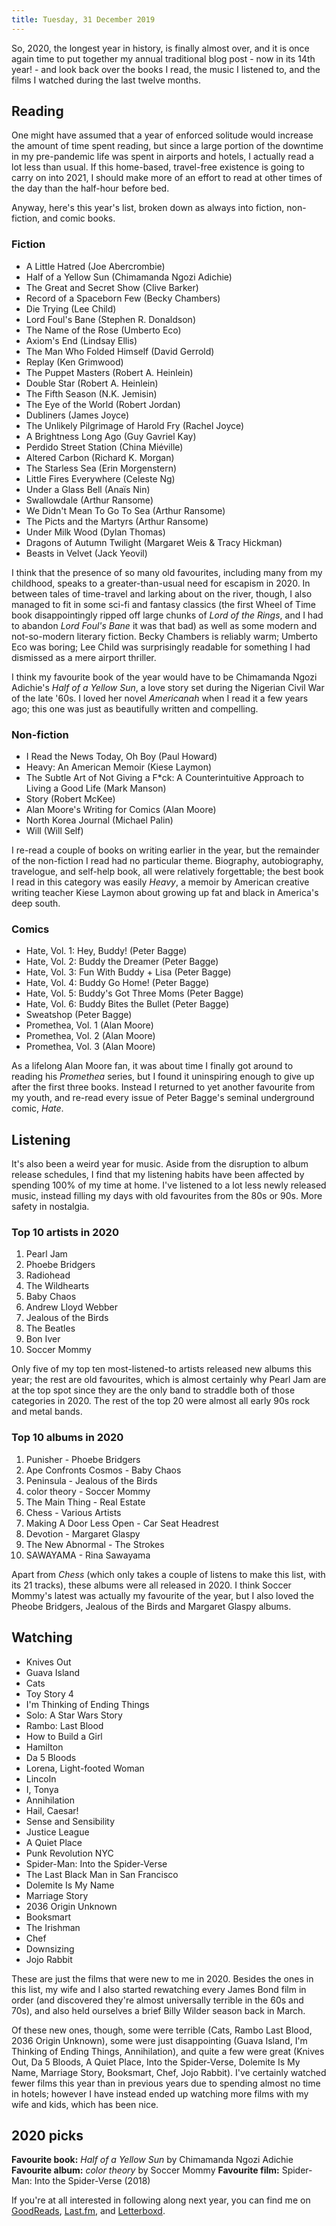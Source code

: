 ```yaml
---
title: Tuesday, 31 December 2019
---
```

So, 2020, the longest year in history, is finally almost over, and it is once again time to put together my annual traditional blog post - now in its 14th year! - and look back over the books I read, the music I listened to, and the films I watched during the last twelve months.

## Reading

One might have assumed that a year of enforced solitude would increase the amount of time spent reading, but since a large portion of the downtime in my pre-pandemic life was spent in airports and hotels, I actually read a lot less than usual. If this home-based, travel-free existence is going to carry on into 2021, I should make more of an effort to read at other times of the day than the half-hour before bed.

Anyway, here's this year's list, broken down as always into fiction, non-fiction, and comic books.

### Fiction

* A Little Hatred (Joe Abercrombie)	
* Half of a Yellow Sun (Chimamanda Ngozi Adichie)
* The Great and Secret Show (Clive Barker)
* Record of a Spaceborn Few (Becky Chambers)
* Die Trying (Lee Child)
* Lord Foul's Bane (Stephen R. Donaldson)
* The Name of the Rose (Umberto Eco)
* Axiom's End (Lindsay Ellis)
* The Man Who Folded Himself (David Gerrold)
* Replay (Ken Grimwood)
* The Puppet Masters (Robert A. Heinlein)
* Double Star (Robert A. Heinlein)
* The Fifth Season (N.K. Jemisin)
* The Eye of the World (Robert Jordan)
* Dubliners (James Joyce)
* The Unlikely Pilgrimage of Harold Fry (Rachel Joyce)
* A Brightness Long Ago (Guy Gavriel Kay)
* Perdido Street Station (China Miéville)
* Altered Carbon (Richard K. Morgan)
* The Starless Sea (Erin Morgenstern)
* Little Fires Everywhere (Celeste Ng)
* Under a Glass Bell (Anaïs Nin)
* Swallowdale (Arthur Ransome)
* We Didn't Mean To Go To Sea (Arthur Ransome)
* The Picts and the Martyrs (Arthur Ransome)
* Under Milk Wood (Dylan Thomas)
* Dragons of Autumn Twilight (Margaret Weis & Tracy Hickman)
* Beasts in Velvet (Jack Yeovil)

I think that the presence of so many old favourites, including many from my childhood, speaks to a greater-than-usual need for escapism in 2020. In between tales of time-travel and larking about on the river, though, I also managed to fit in some sci-fi and fantasy classics (the first Wheel of Time book disappointingly ripped off large chunks of _Lord of the Rings_, and I had to abandon _Lord Foul's Bane_ it was that bad) as well as some modern and not-so-modern literary fiction. Becky Chambers is reliably warm; Umberto Eco was boring; Lee Child was surprisingly readable for something I had dismissed as a mere airport thriller.

I think my favourite book of the year would have to be Chimamanda Ngozi Adichie's _Half of a Yellow Sun_, a love story set during the Nigerian Civil War of the late '60s. I loved her novel _Americanah_ when I read it a few years ago; this one was just as beautifully written and compelling.

### Non-fiction

* I Read the News Today, Oh Boy (Paul Howard)
* Heavy: An American Memoir (Kiese Laymon)
* The Subtle Art of Not Giving a F*ck: A Counterintuitive Approach to Living a Good Life (Mark Manson)
* Story (Robert McKee)
* Alan Moore's Writing for Comics (Alan Moore)
* North Korea Journal (Michael Palin)
* Will (Will Self)

I re-read a couple of books on writing earlier in the year, but the remainder of the non-fiction I read had no particular theme. Biography, autobiography, travelogue, and self-help book, all were relatively forgettable; the best book I read in this category was easily _Heavy_, a memoir by American creative writing teacher Kiese Laymon about growing up fat and black in America's deep south.

### Comics

* Hate, Vol. 1: Hey, Buddy! (Peter Bagge)
* Hate, Vol. 2: Buddy the Dreamer (Peter Bagge)
* Hate, Vol. 3: Fun With Buddy + Lisa (Peter Bagge)
* Hate, Vol. 4: Buddy Go Home! (Peter Bagge)
* Hate, Vol. 5: Buddy's Got Three Moms (Peter Bagge)
* Hate, Vol. 6: Buddy Bites the Bullet (Peter Bagge)
* Sweatshop (Peter Bagge)
* Promethea, Vol. 1 (Alan Moore)
* Promethea, Vol. 2 (Alan Moore)
* Promethea, Vol. 3 (Alan Moore)

As a lifelong Alan Moore fan, it was about time I finally got around to reading his _Promethea_ series, but I found it uninspiring enough to give up after the first three books. Instead I returned to yet another favourite from my youth, and re-read every issue of Peter Bagge's seminal underground comic, _Hate_. 

## Listening

It's also been a weird year for music. Aside from the disruption to album release schedules, I find that my listening habits have been affected by spending 100% of my time at home. I've listened to a lot less newly released music, instead filling my days with old favourites from the 80s or 90s. More safety in nostalgia.

### Top 10 artists in 2020

1. Pearl Jam
2. Phoebe Bridgers
3. Radiohead
4. The Wildhearts
5. Baby Chaos
6. Andrew Lloyd Webber
7. Jealous of the Birds
8. The Beatles
9. Bon Iver
10. Soccer Mommy

Only five of my top ten most-listened-to artists released new albums this year; the rest are old favourites, which is almost certainly why Pearl Jam are at the top spot since they are the only band to straddle both of those categories in 2020. The rest of the top 20 were almost all early 90s rock and metal bands.

### Top 10 albums in 2020

1. Punisher - Phoebe Bridgers
2. Ape Confronts Cosmos - Baby Chaos
3. Peninsula - Jealous of the Birds
4. color theory - Soccer Mommy
5. The Main Thing - Real Estate
6. Chess - Various Artists
7. Making A Door Less Open - Car Seat Headrest
8. Devotion - Margaret Glaspy
9. The New Abnormal - The Strokes
10. SAWAYAMA - Rina Sawayama

Apart from _Chess_ (which only takes a couple of listens to make this list, with its 21 tracks), these albums were all released in 2020. I think Soccer Mommy's latest was actually my favourite of the year, but I also loved the Pheobe Bridgers, Jealous of the Birds and Margaret Glaspy albums.

## Watching

* Knives Out
* Guava Island
* Cats
* Toy Story 4
* I'm Thinking of Ending Things
* Solo: A Star Wars Story
* Rambo: Last Blood
* How to Build a Girl
* Hamilton
* Da 5 Bloods
* Lorena, Light-footed Woman
* Lincoln
* I, Tonya
* Annihilation
* Hail, Caesar!
* Sense and Sensibility
* Justice League
* A Quiet Place
* Punk Revolution NYC
* Spider-Man: Into the Spider-Verse
* The Last Black Man in San Francisco
* Dolemite Is My Name
* Marriage Story
* 2036 Origin Unknown
* Booksmart
* The Irishman
* Chef
* Downsizing
* Jojo Rabbit

These are just the films that were new to me in 2020. Besides the ones in this list, my wife and I also started rewatching every James Bond film in order (and discovered they're almost universally terrible in the 60s and 70s), and also held ourselves a brief Billy Wilder season back in March.

Of these new ones, though, some were terrible (Cats, Rambo Last Blood, 2036 Origin Unknown), some were just disappointing (Guava Island, I'm Thinking of Ending Things, Annihilation), and quite a few were great (Knives Out, Da 5 Bloods, A Quiet Place, Into the Spider-Verse, Dolemite Is My Name, Marriage Story, Booksmart, Chef, Jojo Rabbit). I've certainly watched fewer films this year than in previous years due to spending almost no time in hotels; however I have instead ended up watching more films with my wife and kids, which has been nice.

## 2020 picks

**Favourite book:** _Half of a Yellow Sun_ by Chimamanda Ngozi Adichie
**Favourite album:** _color theory_ by Soccer Mommy
**Favourite film:** Spider-Man: Into the Spider-Verse (2018)

If you're at all interested in following along next year, you can find me on [GoodReads](https://www.goodreads.com/user/show/13428913-matthew-pennell), [Last.fm](https://www.last.fm/user/Watchmaker), and [Letterboxd](https://letterboxd.com/matthewpennell/).

